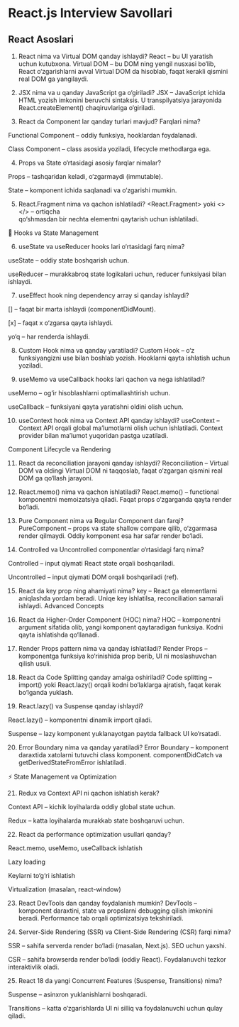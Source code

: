 # React.js Interview Savollari

## React Asoslari

1. React nima va Virtual DOM qanday ishlaydi?
   React – bu UI yaratish uchun kutubxona. Virtual DOM – bu DOM ning yengil nusxasi bo‘lib, React o‘zgarishlarni avval Virtual DOM da hisoblab, faqat kerakli qismini real DOM ga yangilaydi.

2. JSX nima va u qanday JavaScript ga o‘giriladi?
   JSX – JavaScript ichida HTML yozish imkonini beruvchi sintaksis. U transpilyatsiya jarayonida React.createElement() chaqiruvlariga o‘giriladi.

3. React da Component lar qanday turlari mavjud? Farqlari nima?

Functional Component – oddiy funksiya, hooklardan foydalanadi.

Class Component – class asosida yoziladi, lifecycle methodlarga ega.

4. Props va State o‘rtasidagi asosiy farqlar nimalar?

Props – tashqaridan keladi, o‘zgarmaydi (immutable).

State – komponent ichida saqlanadi va o‘zgarishi mumkin.

5. React.Fragment nima va qachon ishlatiladi?
   <React.Fragment> yoki <> </> – ortiqcha <div> qo‘shmasdan bir nechta elementni qaytarish uchun ishlatiladi.

🔵 Hooks va State Management

6. useState va useReducer hooks lari o‘rtasidagi farq nima?

useState – oddiy state boshqarish uchun.

useReducer – murakkabroq state logikalari uchun, reducer funksiyasi bilan ishlaydi.

7. useEffect hook ning dependency array si qanday ishlaydi?

[] – faqat bir marta ishlaydi (componentDidMount).

[x] – faqat x o‘zgarsa qayta ishlaydi.

yo‘q – har renderda ishlaydi.

8. Custom Hook nima va qanday yaratiladi?
   Custom Hook – o‘z funksiyangizni use bilan boshlab yozish. Hooklarni qayta ishlatish uchun yoziladi.

9. useMemo va useCallback hooks lari qachon va nega ishlatiladi?

useMemo – og‘ir hisoblashlarni optimallashtirish uchun.

useCallback – funksiyani qayta yaratishni oldini olish uchun.

10. useContext hook nima va Context API qanday ishlaydi?
    useContext – Context API orqali global ma’lumotlarni olish uchun ishlatiladi. Context provider bilan ma’lumot yuqoridan pastga uzatiladi.

Component Lifecycle va Rendering

11. React da reconciliation jarayoni qanday ishlaydi?
    Reconciliation – Virtual DOM va oldingi Virtual DOM ni taqqoslab, faqat o‘zgargan qismini real DOM ga qo‘llash jarayoni.

12. React.memo() nima va qachon ishlatiladi?
    React.memo() – functional komponentni memoizatsiya qiladi. Faqat props o‘zgarganda qayta render bo‘ladi.

13. Pure Component nima va Regular Component dan farqi?
    PureComponent – props va state shallow compare qilib, o‘zgarmasa render qilmaydi. Oddiy komponent esa har safar render bo‘ladi.

14. Controlled va Uncontrolled componentlar o‘rtasidagi farq nima?

Controlled – input qiymati React state orqali boshqariladi.

Uncontrolled – input qiymati DOM orqali boshqariladi (ref).

15. React da key prop ning ahamiyati nima?
    key – React ga elementlarni aniqlashda yordam beradi. Uniqe key ishlatilsa, reconciliation samarali ishlaydi.
    Advanced Concepts
16. React da Higher-Order Component (HOC) nima?
    HOC – komponentni argument sifatida olib, yangi komponent qaytaradigan funksiya. Kodni qayta ishlatishda qo‘llanadi.

17. Render Props pattern nima va qanday ishlatiladi?
    Render Props – komponentga funksiya ko‘rinishida prop berib, UI ni moslashuvchan qilish usuli.

18. React da Code Splitting qanday amalga oshiriladi?
    Code splitting – import() yoki React.lazy() orqali kodni bo‘laklarga ajratish, faqat kerak bo‘lganda yuklash.

19. React.lazy() va Suspense qanday ishlaydi?

React.lazy() – komponentni dinamik import qiladi.

Suspense – lazy komponent yuklanayotgan paytda fallback UI ko‘rsatadi.

20. Error Boundary nima va qanday yaratiladi?
    Error Boundary – komponent daraxtida xatolarni tutuvchi class komponent. componentDidCatch va getDerivedStateFromError ishlatiladi.

⚡ State Management va Optimization

21. Redux va Context API ni qachon ishlatish kerak?

Context API – kichik loyihalarda oddiy global state uchun.

Redux – katta loyihalarda murakkab state boshqaruvi uchun.

22. React da performance optimization usullari qanday?

React.memo, useMemo, useCallback ishlatish

Lazy loading

Keylarni to‘g‘ri ishlatish

Virtualization (masalan, react-window)

23. React DevTools dan qanday foydalanish mumkin?
    DevTools – komponent daraxtini, state va propslarni debugging qilish imkonini beradi. Performance tab orqali optimizatsiya tekshiriladi.

24. Server-Side Rendering (SSR) va Client-Side Rendering (CSR) farqi nima?

SSR – sahifa serverda render bo‘ladi (masalan, Next.js). SEO uchun yaxshi.

CSR – sahifa browserda render bo‘ladi (oddiy React). Foydalanuvchi tezkor interaktivlik oladi.

25. React 18 da yangi Concurrent Features (Suspense, Transitions) nima?

Suspense – asinxron yuklanishlarni boshqaradi.

Transitions – katta o‘zgarishlarda UI ni silliq va foydalanuvchi uchun qulay qiladi.
